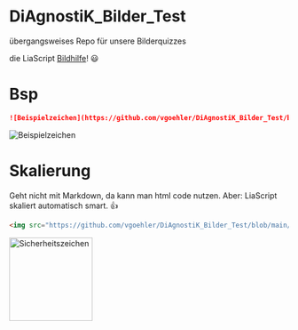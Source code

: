 <!--
@Beispiel1: ![Beispielzeichen](https://github.com/vgoehler/DiAgnostiK_Bilder_Test/blob/main/Brandschutzzeichen/Sicherheitszeichen_Brandschutz_Richtungspfeil_Rechts.jpg)
-->

# DiAgnostiK_Bilder_Test
übergangsweises Repo für unsere Bilderquizzes

die LiaScript [Bildhilfe](https://liascript.github.io/course/?https://raw.githubusercontent.com/liaScript/docs/master/README.md#24)! 😃

# Bsp

```md
![Beispielzeichen](https://github.com/vgoehler/DiAgnostiK_Bilder_Test/blob/main/Brandschutzzeichen/Sicherheitszeichen_Brandschutz_Richtungspfeil_Rechts.jpg)
```

![Beispielzeichen](https://github.com/vgoehler/DiAgnostiK_Bilder_Test/blob/main/Brandschutzzeichen/Sicherheitszeichen_Brandschutz_Richtungspfeil_Rechts.jpg)

# Skalierung

Geht nicht mit Markdown, da kann man html code nutzen. Aber: LiaScript skaliert automatisch smart. 👍

```html
<img src="https://github.com/vgoehler/DiAgnostiK_Bilder_Test/blob/main/Brandschutzzeichen/Sicherheitszeichen_Brandschutz_Richtungspfeil_Rechts.jpg" alt="Sicherheitszeichen" style="height:150px;"/>
```
<img src="https://github.com/vgoehler/DiAgnostiK_Bilder_Test/blob/main/Brandschutzzeichen/Sicherheitszeichen_Brandschutz_Richtungspfeil_Rechts.jpg" alt="Sicherheitszeichen" style="height:150px;"/>
